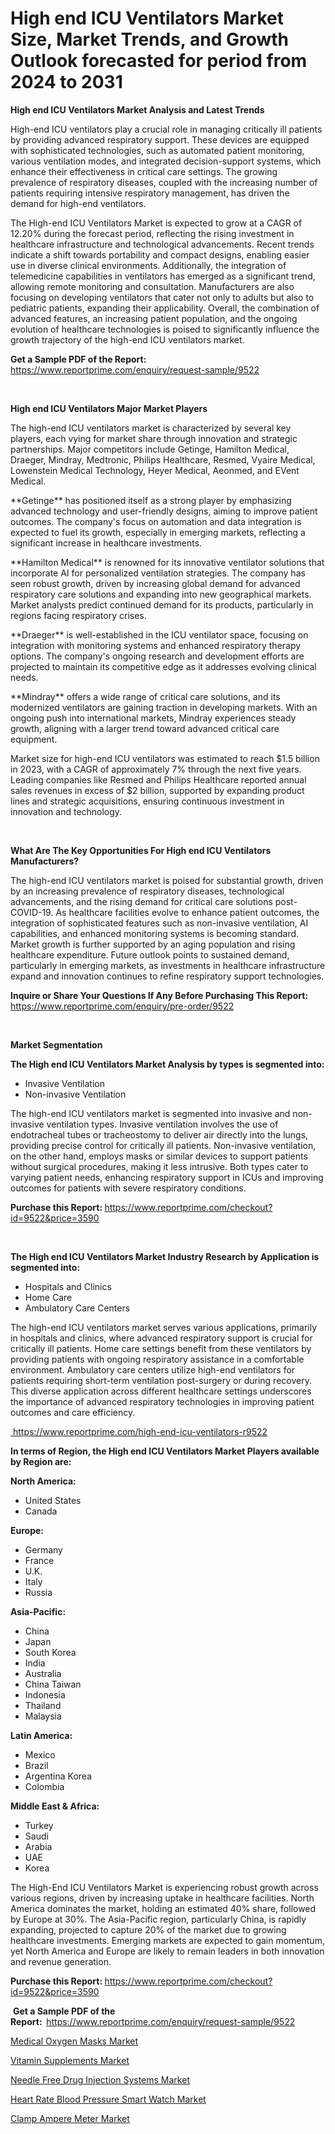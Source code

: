 <p><h1>High end ICU Ventilators Market Size, Market Trends, and Growth Outlook forecasted for period from 2024 to 2031</h1></p><p><strong>High end ICU Ventilators Market Analysis and Latest Trends</strong></p>
<p><p>High-end ICU ventilators play a crucial role in managing critically ill patients by providing advanced respiratory support. These devices are equipped with sophisticated technologies, such as automated patient monitoring, various ventilation modes, and integrated decision-support systems, which enhance their effectiveness in critical care settings. The growing prevalence of respiratory diseases, coupled with the increasing number of patients requiring intensive respiratory management, has driven the demand for high-end ventilators.</p><p>The High-end ICU Ventilators Market is expected to grow at a CAGR of 12.20% during the forecast period, reflecting the rising investment in healthcare infrastructure and technological advancements. Recent trends indicate a shift towards portability and compact designs, enabling easier use in diverse clinical environments. Additionally, the integration of telemedicine capabilities in ventilators has emerged as a significant trend, allowing remote monitoring and consultation. Manufacturers are also focusing on developing ventilators that cater not only to adults but also to pediatric patients, expanding their applicability. Overall, the combination of advanced features, an increasing patient population, and the ongoing evolution of healthcare technologies is poised to significantly influence the growth trajectory of the high-end ICU ventilators market.</p></p>
<p><strong>Get a Sample PDF of the Report:&nbsp;</strong> <a href="https://www.reportprime.com/enquiry/request-sample/9522?utm_campaign=4&utm_medium=2&utm_source=Github&utm_content=ia&utm_term=16112024&utm_id=high-end-icu-ventilators">https://www.reportprime.com/enquiry/request-sample/9522</a></p>
<p>&nbsp;</p>
<p><strong>High end ICU Ventilators Major Market Players</strong></p>
<p><p>The high-end ICU ventilators market is characterized by several key players, each vying for market share through innovation and strategic partnerships. Major competitors include Getinge, Hamilton Medical, Draeger, Mindray, Medtronic, Philips Healthcare, Resmed, Vyaire Medical, Lowenstein Medical Technology, Heyer Medical, Aeonmed, and EVent Medical.</p><p>**Getinge** has positioned itself as a strong player by emphasizing advanced technology and user-friendly designs, aiming to improve patient outcomes. The company's focus on automation and data integration is expected to fuel its growth, especially in emerging markets, reflecting a significant increase in healthcare investments.</p><p>**Hamilton Medical** is renowned for its innovative ventilator solutions that incorporate AI for personalized ventilation strategies. The company has seen robust growth, driven by increasing global demand for advanced respiratory care solutions and expanding into new geographical markets. Market analysts predict continued demand for its products, particularly in regions facing respiratory crises.</p><p>**Draeger** is well-established in the ICU ventilator space, focusing on integration with monitoring systems and enhanced respiratory therapy options. The company's ongoing research and development efforts are projected to maintain its competitive edge as it addresses evolving clinical needs.</p><p>**Mindray** offers a wide range of critical care solutions, and its modernized ventilators are gaining traction in developing markets. With an ongoing push into international markets, Mindray experiences steady growth, aligning with a larger trend toward advanced critical care equipment.</p><p>Market size for high-end ICU ventilators was estimated to reach $1.5 billion in 2023, with a CAGR of approximately 7% through the next five years. Leading companies like Resmed and Philips Healthcare reported annual sales revenues in excess of $2 billion, supported by expanding product lines and strategic acquisitions, ensuring continuous investment in innovation and technology.</p></p>
<p>&nbsp;</p>
<p><strong>What Are The Key Opportunities For High end ICU Ventilators Manufacturers?</strong></p>
<p><p>The high-end ICU ventilators market is poised for substantial growth, driven by an increasing prevalence of respiratory diseases, technological advancements, and the rising demand for critical care solutions post-COVID-19. As healthcare facilities evolve to enhance patient outcomes, the integration of sophisticated features such as non-invasive ventilation, AI capabilities, and enhanced monitoring systems is becoming standard. Market growth is further supported by an aging population and rising healthcare expenditure. Future outlook points to sustained demand, particularly in emerging markets, as investments in healthcare infrastructure expand and innovation continues to refine respiratory support technologies.</p></p>
<p><strong>Inquire or Share Your Questions If Any Before Purchasing This Report:</strong> <a href="https://www.reportprime.com/enquiry/pre-order/9522?utm_campaign=4&utm_medium=2&utm_source=Github&utm_content=ia&utm_term=16112024&utm_id=high-end-icu-ventilators">https://www.reportprime.com/enquiry/pre-order/9522</a></p>
<p>&nbsp;</p>
<p><strong>Market Segmentation</strong></p>
<p><strong>The High end ICU Ventilators Market Analysis by types is segmented into:</strong></p>
<p><ul><li>Invasive Ventilation</li><li>Non-invasive Ventilation</li></ul></p>
<p><p>The high-end ICU ventilators market is segmented into invasive and non-invasive ventilation types. Invasive ventilation involves the use of endotracheal tubes or tracheostomy to deliver air directly into the lungs, providing precise control for critically ill patients. Non-invasive ventilation, on the other hand, employs masks or similar devices to support patients without surgical procedures, making it less intrusive. Both types cater to varying patient needs, enhancing respiratory support in ICUs and improving outcomes for patients with severe respiratory conditions.</p></p>
<p><strong>Purchase this Report:&nbsp;</strong><a href="https://www.reportprime.com/checkout?id=9522&price=3590&utm_campaign=4&utm_medium=2&utm_source=Github&utm_content=ia&utm_term=16112024&utm_id=high-end-icu-ventilators">https://www.reportprime.com/checkout?id=9522&price=3590</a></p>
<p>&nbsp;</p>
<p><strong>The High end ICU Ventilators Market Industry Research by Application is segmented into:</strong></p>
<p><ul><li>Hospitals and Clinics</li><li>Home Care</li><li>Ambulatory Care Centers</li></ul></p>
<p><p>The high-end ICU ventilators market serves various applications, primarily in hospitals and clinics, where advanced respiratory support is crucial for critically ill patients. Home care settings benefit from these ventilators by providing patients with ongoing respiratory assistance in a comfortable environment. Ambulatory care centers utilize high-end ventilators for patients requiring short-term ventilation post-surgery or during recovery. This diverse application across different healthcare settings underscores the importance of advanced respiratory technologies in improving patient outcomes and care efficiency.</p></p>
<p><a href="https://www.reportprime.com/high-end-icu-ventilators-r9522?utm_campaign=4&utm_medium=2&utm_source=Github&utm_content=ia&utm_term=16112024&utm_id=high-end-icu-ventilators">&nbsp;https://www.reportprime.com/high-end-icu-ventilators-r9522</a></p>
<p><strong>In terms of Region, the High end ICU Ventilators Market Players available by Region are:</strong></p>
<p>
    <p> <strong> North America: </strong>
        <ul>
            <li>United States</li>
            <li>Canada</li>
        </ul>
        </p> 
    <p> <strong> Europe: </strong>
        <ul>
            <li>Germany</li>
            <li>France</li>
            <li>U.K.</li>
            <li>Italy</li>
            <li>Russia</li>
        </ul>
        </p> 
    <p> <strong> Asia-Pacific: </strong>
        <ul>
            <li>China</li>
            <li>Japan</li>
            <li>South Korea</li>
            <li>India</li>
            <li>Australia</li>
            <li>China Taiwan</li>
            <li>Indonesia</li>
            <li>Thailand</li>
            <li>Malaysia</li>
        </ul>
        </p> 
    <p> <strong> Latin America: </strong>
        <ul>
            <li>Mexico</li>
            <li>Brazil</li>
            <li>Argentina Korea</li>
            <li>Colombia</li>
        </ul>
        </p> 
    <p> <strong> Middle East & Africa: </strong>
        <ul>
            <li>Turkey</li>
            <li>Saudi</li>
            <li>Arabia</li>
            <li>UAE</li>
            <li>Korea</li>
        </ul>
    </p>
    </p>
<p><p>The High-End ICU Ventilators Market is experiencing robust growth across various regions, driven by increasing uptake in healthcare facilities. North America dominates the market, holding an estimated 40% share, followed by Europe at 30%. The Asia-Pacific region, particularly China, is rapidly expanding, projected to capture 20% of the market due to growing healthcare investments. Emerging markets are expected to gain momentum, yet North America and Europe are likely to remain leaders in both innovation and revenue generation.</p></p>
<p><strong>Purchase this Report: </strong><a href="https://www.reportprime.com/checkout?id=9522&price=3590&utm_campaign=4&utm_medium=2&utm_source=Github&utm_content=ia&utm_term=16112024&utm_id=high-end-icu-ventilators">https://www.reportprime.com/checkout?id=9522&price=3590</a></p>
<p>&nbsp;<strong>Get a Sample PDF of the Report:&nbsp;&nbsp;</strong><a href="https://www.reportprime.com/enquiry/request-sample/9522?utm_campaign=4&utm_medium=2&utm_source=Github&utm_content=ia&utm_term=16112024&utm_id=high-end-icu-ventilators">https://www.reportprime.com/enquiry/request-sample/9522</a></p>
<p><strong></strong></p>
<p><p><a href="https://github.com/RunaHaque64/Market-Research-Report-List-1/blob/main/medical-oxygen-masks-market.md?utm_campaign=4&utm_medium=2&utm_source=Github&utm_content=ia&utm_term=16112024&utm_id=high-end-icu-ventilators">Medical Oxygen Masks Market</a></p><p><a href="https://issuu.com/reportprime-2/docs/vitamin-supplements-market-size-203_8c075e17a37ca7?utm_campaign=4&utm_medium=2&utm_source=Github&utm_content=ia&utm_term=16112024&utm_id=high-end-icu-ventilators">Vitamin Supplements Market</a></p><p><a href="https://github.com/mauripalmi/Market-Research-Report-List-5/blob/main/needle-free-drug-injection-systems-market.md?utm_campaign=4&utm_medium=2&utm_source=Github&utm_content=ia&utm_term=16112024&utm_id=high-end-icu-ventilators">Needle Free Drug Injection Systems Market</a></p><p><a href="https://www.linkedin.com/pulse/investment-opportunities-heart-rate-blood-pressure-smart-5m63c?utm_campaign=4&utm_medium=2&utm_source=Github&utm_content=ia&utm_term=16112024&utm_id=high-end-icu-ventilators">Heart Rate Blood Pressure Smart Watch Market</a></p><p><a href="https://www.linkedin.com/pulse/global-clamp-ampere-meter-market-size-trends-analysis-regional-js7lf?utm_campaign=4&utm_medium=2&utm_source=Github&utm_content=ia&utm_term=16112024&utm_id=high-end-icu-ventilators">Clamp Ampere Meter Market</a></p></p>